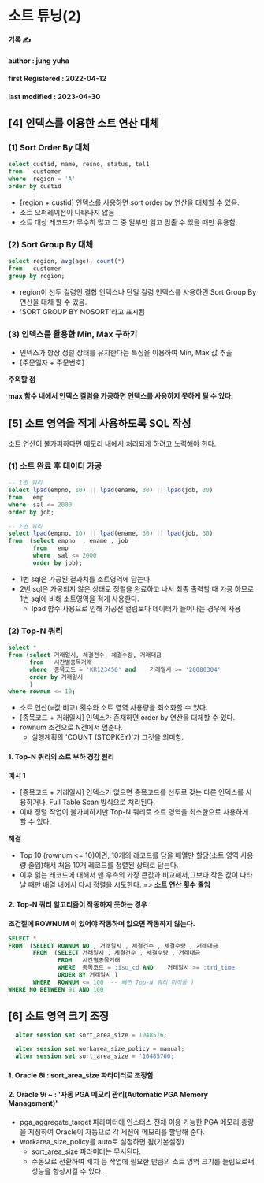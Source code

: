 # 소트 튜닝(2)

**기록 ✍️**

#### author : jung yuha

#### **first Registered : 2022-04-12**

#### last modified : **2023-04-30**

## \[4] 인덱스를 이용한 소트 연산 대체

### (1) Sort Order By 대체

```sql
select custid, name, resno, status, tel1
from   customer
where  region = 'A'
order by custid
```

* \[region + custid] 인덱스를 사용하면 sort order by 연산을 대체할 수 있음.
* 소트 오퍼레이션이 나타나지 않음
* 소트 대상 레코드가 무수히 많고 그 중 일부만 읽고 멈출 수 있을 때만 유용함.

### (2) Sort Group By 대체

```sql
select region, avg(age), count(*)
from   customer
group by region;
```

* region이 선두 컬럼인 결합 인덱스나 단일 컬럼 인덱스를 사용하면 Sort Group By 연산을 대체 할 수 있음.
* 'SORT GROUP BY NOSORT'라고 표시됨

### (3) 인덱스를 활용한 Min, Max 구하기

* 인덱스가 항상 정렬 상태를 유지한다는 특징을 이용하여 Min, Max 값 추출
* \[주문일자 + 주문번호]

**주의할 점**

**max 함수 내에서 인덱스 컬럼을 가공하면 인덱스를 사용하지 못하게 될 수 있다.**

## \[5] 소트 영역을 적게 사용하도록 SQL 작성

소트 연산이 불가피하다면 메모리 내에서 처리되게 하려고 노력해야 한다.

### (1) 소트 완료 후 데이터 가공

```sql
-- 1번 쿼리
select lpad(empno, 10) || lpad(ename, 30) || lpad(job, 30)
from   emp
where  sal <= 2000
order by job;

-- 2번 쿼리
select lpad(empno, 10) || lpad(ename, 30) || lpad(job, 30)
from  (select empno  , ename , job
       from   emp
       where  sal <= 2000
       order by job);
```

* 1번 sql은 가공된 결과치를 소트영역에 담는다.
* 2번 sql은 가공되지 않은 상태로 정렬을 완료하고 나서 최종 출력할 때 가공 하므로 1번 sql에 비해 소트영역을 적게 사용한다.
  * lpad 함수 사용으로 인해 가공전 컬럼보다 데이터가 늘어나는 경우에 사용

### (2) Top-N 쿼리

```sql
select * 
from (select 거래일시, 체결건수, 체결수량, 거래대금
      from   시간별종목거래
      where  종목코드 = 'KR123456' and    거래일시 >= '20080304'
      order by 거래일시
      )
where rownum <= 10;
```

* 소트 연산(=값 비교) 횟수와 소트 영역 사용량을 최소화할 수 있다.
* \[종목코드 + 거래일시] 인덱스가 존재하면 order by 연산을 대체할 수 있다.
* rownum 조건으로 N건에서 멈춘다.
  * 실행계획의 'COUNT (STOPKEY)'가 그것을 의미함.

#### 1. Top-N 쿼리의 소트 부하 경감 원리

**예시 1**

* \[종목코드 + 거래일시] 인덱스가 없으면 종목코드를 선두로 갖는 다른 인덱스를 사용하거나, Full Table Scan 방식으로 처리된다.
* 이때 정렬 작업이 불가피하지만 Top-N 쿼리로 소트 영역을 최소한으로 사용하게 할 수 있다.

**해결**

* Top 10 (rownum <= 10)이면, 10개의 레코드를 담을 배열만 할당(소트 영역 사용량 줄임)해서 처음 10개 레코드를 정렬된 상태로 담는다.
* 이후 읽는 레코드에 대해서 맨 우측의 가장 큰값과 비교해서,그보다 작은 값이 나타날 때만 배열 내에서 다시 정렬을 시도한다. => **소트 연산 횟수 줄임**

#### 2. Top-N 쿼리 알고리즘이 작동하지 못하는 경우

**조건절에 ROWNUM 이 있어야 작동하며 없으면 작동하지 않는다.**

```sql
SELECT *
FROM  (SELECT ROWNUM NO , 거래일시 , 체결건수 , 체결수량 , 거래대금
       FROM  (SELECT 거래일시 , 체결건수 , 체결수량 , 거래대금
              FROM   시간별종목거래
              WHERE  종목코드 = :isu_cd AND    거래일시 >= :trd_time
              ORDER BY 거래일시 )
       WHERE  ROWNUM <= 100  -- 빼면 Top-N 쿼리 미작동 )
WHERE NO BETWEEN 91 AND 100
```

## \[6] 소트 영역 크기 조정

```sql
  alter session set sort_area_size = 1048576;

  alter session set workarea_size_policy = manual;
  alter session set sort_area_size = '10485760;
```

#### 1. **Oracle 8i** : sort\_area\_size 파라미터로 조정함

#### 2. **Oracle 9i \~** : '자동 PGA 메모리 관리(Automatic PGA Memory Management)'

* pga\_aggregate\_target 파라미터에 인스터스 전체 이용 가능한 PGA 메모리 총량을 지정하여 Oracle이 자동으로 각 세션에 메모리를 할당해 준다.
* workarea\_size\_policy를 auto로 설정하면 됨(기본설정)
  * sort\_area\_size 파라미터는 무시된다.
  * 수동으로 전환하여 배치 등 작업에 필요한 만큼의 소트 영역 크기를 늘림으로써 성능을 향상시킬 수 있다.
